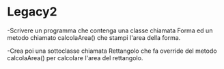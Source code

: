 # Legacy2
-Scrivere un programma che contenga una classe chiamata Forma ed un metodo chiamato calcolaArea() che stampi l'area della forma.

-Crea poi una sottoclasse chiamata Rettangolo che fa override del metodo calcolaArea() per calcolare l'area del rettangolo.

